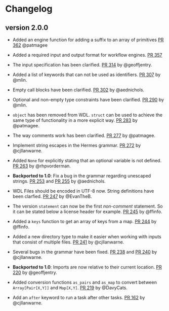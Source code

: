 Changelog
==========

<!--

Newest changes should be on top.

What should be mentioned (in order):
+ Optional: In **bold**. A backported notice.
+ A summary of the change.
+ A link to the PR for further reading.
+ Credit where credit is due by mentioning the github account.

Keep the changelog pleasant to read in the text editor:
+ Max 80 characters per line
+ Empty line between changes.
+ Newline between summary and link+credit.
+ Properly indent blocks.
-->

version 2.0.0
---------------------------
+ Added an engine function for adding a suffix to an array of primitives
  [PR 362](https://github.com/openwdl/wdl/pull/362) @patmagee

+ Added a required input and output format for workflow engines.
  [PR 357](https://github.com/openwdl/wdl/pull/357)

+ The input specification has been clarified.
  [PR 314](https://github.com/openwdl/wdl/pull/314) by @geoffjentry.

+ Added a list of keywords that can not be used as identifiers.
  [PR 307](https://github.com/openwdl/wdl/pull/307) by @mlin.

+ Empty call blocks have been clarified.
  [PR 302](https://github.com/openwdl/wdl/pull/302) by @aednichols.

+ Optional and non-empty type constraints have been clarified.
  [PR 290](https://github.com/openwdl/wdl/pull/290) by @mlin.

+ `object` has been removed from WDL. `struct` can be used to achieve the same
  type of functionality in a more explicit way.
  [PR 283](https://github.com/openwdl/wdl/pull/283) by @patmagee.

+ The way comments work has been clarified.
  [PR 277](https://github.com/openwdl/wdl/pull/277) by @patmagee.

+ Implement string escapes in the Hermes grammar.
  [PR 272](https://github.com/openwdl/wdl/pull/272) by @cjllanwarne.

+ Added `None` for explicitly stating that an optional variable is not defined.
  [PR 263](https://github.com/openwdl/wdl/pull/263) by @rhpvorderman.

+ **Backported to 1.0**: Fix a bug in the grammar regarding unescaped strings.
  [PR 253](https://github.com/openwdl/wdl/pull/253) and
  [PR 255](https://github.com/openwdl/wdl/pull/255) by @aednichols.

+ WDL Files should be encoded in UTF-8 now. String definitions have been
  clarfied.
  [PR 247](https://github.com/openwdl/wdl/pull/247) by @EvanTheB.

+ The version `statement` can now be the first *non-comment* statement. So it
  can be stated below a license header for example.
  [PR 245](https://github.com/openwdl/wdl/pull/245) by @ffinfo.

+ Added a `keys` function to get an array of keys from a map.
  [PR 244](https://github.com/openwdl/wdl/pull/244) by @ffinfo.

+ Added a new directory type to make it easier when working with inputs that
  consist of multiple files.
  [PR 241](https://github.com/openwdl/wdl/pull/241) by @cjllanwarne.

+ Several bugs in the grammar have been fixed.
  [PR 238](https://github.com/openwdl/wdl/pull/238) and
  [PR 240](https://github.com/openwdl/wdl/pull/240) by @cjllanwarne.

<!---
This is not implemented yet.
+ Type conversions and meanings have been clarified.
  [PR 235](https://github.com/openwdl/wdl/pull/235) by @EvanTheB.
-->

+ **Backported to 1.0**: Imports are now relative to their current location.
  [PR 220](https://github.com/openwdl/wdl/pull/220) by @geoffjentry.

+ Added conversion functions `as_pairs` and `as_map` to convert between
  `Array[Pair[X,Y]]` and `Map[X,Y]`.
  [PR 219](https://github.com/openwdl/wdl/pull/219) by @DavyCats.

+ Add an `after` keyword to run a task after other tasks.
  [PR 162](https://github.com/openwdl/wdl/pull/162) by @cjllanwarne.
